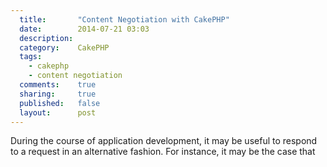 ```yaml
---
  title:       "Content Negotiation with CakePHP"
  date:        2014-07-21 03:03
  description:
  category:    CakePHP
  tags:
    - cakephp
    - content negotiation
  comments:    true
  sharing:     true
  published:   false
  layout:      post
---
```


During the course of application development, it may be useful to respond to a request in an alternative fashion. For instance, it may be the case that
